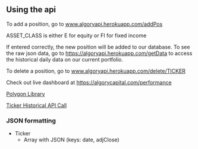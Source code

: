 ## Using the api

To add a position, go to www.algoryapi.herokuapp.com/addPos

ASSET_CLASS is either E for equity or FI for fixed income

If entered correctly, the new position will be added to our database. To see the raw json data, go to https://algoryapi.herokuapp.com/getData to access the historical daily data on our current portfolio.

To delete a position, go to www.algoryapi.herokuapp.com/delete/TICKER

Check out live dashboard at https://algorycapital.com/performance

[Polygon Library](https://www.npmjs.com/package/@polygon.io/client-js?ref=polygon.io)

[Ticker Historical API Call](https://polygon.io/docs/stocks/get_v2_aggs_ticker__stocksticker__range__multiplier___timespan___from___to)

### JSON formatting

- Ticker
  - Array with JSON (keys: date, adjClose)